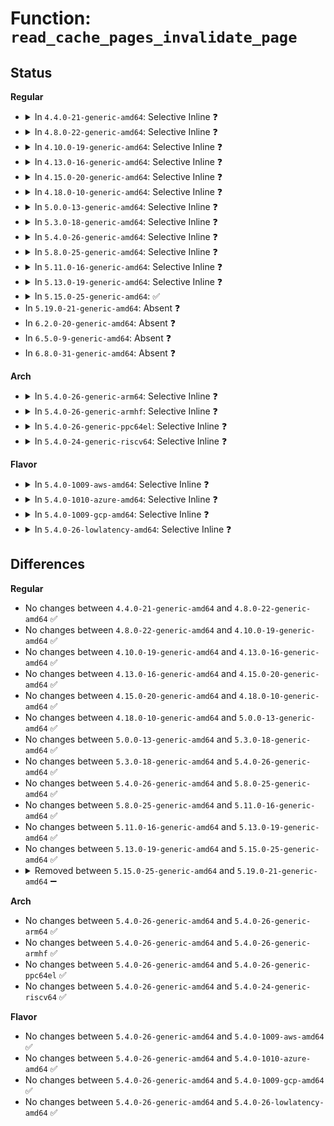 # Function: <code>read_cache_pages_invalidate_page</code>

## Status
<b>Regular</b>
<ul>
<li>
<details>
<summary>In <code>4.4.0-21-generic-amd64</code>: Selective Inline ❓</summary>

```c
void read_cache_pages_invalidate_page(struct address_space * mapping, struct page * page)
```

```json
{
  "name": "read_cache_pages_invalidate_page",
  "collision_type": "Unique Static",
  "inline_type": "Selective",
  "funcs": [
    {
      "addr": 18446744071580531712,
      "name": "read_cache_pages_invalidate_page",
      "external": false,
      "loc": "mm/readahead.c:44",
      "file": "mm/readahead.c",
      "inline": "not declared, inlined",
      "caller_inline": [],
      "caller_func": [
        "mm/readahead.c:read_cache_pages",
        "mm/readahead.c:read_cache_pages"
      ]
    }
  ],
  "symbols": [
    {
      "addr": 18446744071580531712,
      "name": "read_cache_pages_invalidate_page",
      "section": ".text",
      "bind": "STB_LOCAL",
      "size": 77
    }
  ]
}
```
</details>
</li>
<li>
<details>
<summary>In <code>4.8.0-22-generic-amd64</code>: Selective Inline ❓</summary>

```c
void read_cache_pages_invalidate_page(struct address_space * mapping, struct page * page)
```

```json
{
  "name": "read_cache_pages_invalidate_page",
  "collision_type": "Unique Static",
  "inline_type": "Selective",
  "funcs": [
    {
      "addr": 18446744071580618064,
      "name": "read_cache_pages_invalidate_page",
      "external": false,
      "loc": "mm/readahead.c:44",
      "file": "mm/readahead.c",
      "inline": "not declared, inlined",
      "caller_inline": [],
      "caller_func": [
        "mm/readahead.c:read_cache_pages",
        "mm/readahead.c:read_cache_pages"
      ]
    }
  ],
  "symbols": [
    {
      "addr": 18446744071580618064,
      "name": "read_cache_pages_invalidate_page",
      "section": ".text",
      "bind": "STB_LOCAL",
      "size": 139
    }
  ]
}
```
</details>
</li>
<li>
<details>
<summary>In <code>4.10.0-19-generic-amd64</code>: Selective Inline ❓</summary>

```c
void read_cache_pages_invalidate_page(struct address_space * mapping, struct page * page)
```

```json
{
  "name": "read_cache_pages_invalidate_page",
  "collision_type": "Unique Static",
  "inline_type": "Selective",
  "funcs": [
    {
      "addr": 18446744071580685136,
      "name": "read_cache_pages_invalidate_page",
      "external": false,
      "loc": "mm/readahead.c:44",
      "file": "mm/readahead.c",
      "inline": "not declared, inlined",
      "caller_inline": [],
      "caller_func": [
        "mm/readahead.c:read_cache_pages",
        "mm/readahead.c:read_cache_pages"
      ]
    }
  ],
  "symbols": [
    {
      "addr": 18446744071580685136,
      "name": "read_cache_pages_invalidate_page",
      "section": ".text",
      "bind": "STB_LOCAL",
      "size": 139
    }
  ]
}
```
</details>
</li>
<li>
<details>
<summary>In <code>4.13.0-16-generic-amd64</code>: Selective Inline ❓</summary>

```c
void read_cache_pages_invalidate_page(struct address_space * mapping, struct page * page)
```

```json
{
  "name": "read_cache_pages_invalidate_page",
  "collision_type": "Unique Static",
  "inline_type": "Selective",
  "funcs": [
    {
      "addr": 18446744071580718656,
      "name": "read_cache_pages_invalidate_page",
      "external": false,
      "loc": "mm/readahead.c:44",
      "file": "mm/readahead.c",
      "inline": "not declared, inlined",
      "caller_inline": [],
      "caller_func": [
        "mm/readahead.c:read_cache_pages",
        "mm/readahead.c:read_cache_pages"
      ]
    }
  ],
  "symbols": [
    {
      "addr": 18446744071580718656,
      "name": "read_cache_pages_invalidate_page",
      "section": ".text",
      "bind": "STB_LOCAL",
      "size": 112
    }
  ]
}
```
</details>
</li>
<li>
<details>
<summary>In <code>4.15.0-20-generic-amd64</code>: Selective Inline ❓</summary>

```c
void read_cache_pages_invalidate_page(struct address_space * mapping, struct page * page)
```

```json
{
  "name": "read_cache_pages_invalidate_page",
  "collision_type": "Unique Static",
  "inline_type": "Selective",
  "funcs": [
    {
      "addr": 18446744071580804192,
      "name": "read_cache_pages_invalidate_page",
      "external": false,
      "loc": "mm/readahead.c:44",
      "file": "mm/readahead.c",
      "inline": "not declared, inlined",
      "caller_inline": [],
      "caller_func": [
        "mm/readahead.c:read_cache_pages",
        "mm/readahead.c:read_cache_pages"
      ]
    }
  ],
  "symbols": [
    {
      "addr": 18446744071580804192,
      "name": "read_cache_pages_invalidate_page",
      "section": ".text",
      "bind": "STB_LOCAL",
      "size": 157
    }
  ]
}
```
</details>
</li>
<li>
<details>
<summary>In <code>4.18.0-10-generic-amd64</code>: Selective Inline ❓</summary>

```c
void read_cache_pages_invalidate_page(struct address_space * mapping, struct page * page)
```

```json
{
  "name": "read_cache_pages_invalidate_page",
  "collision_type": "Unique Static",
  "inline_type": "Selective",
  "funcs": [
    {
      "addr": 18446744071580941104,
      "name": "read_cache_pages_invalidate_page",
      "external": false,
      "loc": "mm/readahead.c:44",
      "file": "mm/readahead.c",
      "inline": "not declared, inlined",
      "caller_inline": [],
      "caller_func": [
        "mm/readahead.c:read_cache_pages",
        "mm/readahead.c:read_cache_pages"
      ]
    }
  ],
  "symbols": [
    {
      "addr": 18446744071580941104,
      "name": "read_cache_pages_invalidate_page",
      "section": ".text",
      "bind": "STB_LOCAL",
      "size": 164
    }
  ]
}
```
</details>
</li>
<li>
<details>
<summary>In <code>5.0.0-13-generic-amd64</code>: Selective Inline ❓</summary>

```c
void read_cache_pages_invalidate_page(struct address_space * mapping, struct page * page)
```

```json
{
  "name": "read_cache_pages_invalidate_page",
  "collision_type": "Unique Static",
  "inline_type": "Selective",
  "funcs": [
    {
      "addr": 18446744071581017008,
      "name": "read_cache_pages_invalidate_page",
      "external": false,
      "loc": "mm/readahead.c:46",
      "file": "mm/readahead.c",
      "inline": "not declared, inlined",
      "caller_inline": [],
      "caller_func": [
        "mm/readahead.c:read_cache_pages",
        "mm/readahead.c:read_cache_pages"
      ]
    }
  ],
  "symbols": [
    {
      "addr": 18446744071581017008,
      "name": "read_cache_pages_invalidate_page",
      "section": ".text",
      "bind": "STB_LOCAL",
      "size": 164
    }
  ]
}
```
</details>
</li>
<li>
<details>
<summary>In <code>5.3.0-18-generic-amd64</code>: Selective Inline ❓</summary>

```c
void read_cache_pages_invalidate_page(struct address_space * mapping, struct page * page)
```

```json
{
  "name": "read_cache_pages_invalidate_page",
  "collision_type": "Unique Static",
  "inline_type": "Selective",
  "funcs": [
    {
      "addr": 18446744071581080944,
      "name": "read_cache_pages_invalidate_page",
      "external": false,
      "loc": "mm/readahead.c:47",
      "file": "mm/readahead.c",
      "inline": "not declared, inlined",
      "caller_inline": [],
      "caller_func": [
        "mm/readahead.c:read_cache_pages",
        "mm/readahead.c:read_cache_pages"
      ]
    }
  ],
  "symbols": [
    {
      "addr": 18446744071581080944,
      "name": "read_cache_pages_invalidate_page",
      "section": ".text",
      "bind": "STB_LOCAL",
      "size": 173
    }
  ]
}
```
</details>
</li>
<li>
<details>
<summary>In <code>5.4.0-26-generic-amd64</code>: Selective Inline ❓</summary>

```c
void read_cache_pages_invalidate_page(struct address_space * mapping, struct page * page)
```

```json
{
  "name": "read_cache_pages_invalidate_page",
  "collision_type": "Unique Static",
  "inline_type": "Selective",
  "funcs": [
    {
      "addr": 18446744071581136928,
      "name": "read_cache_pages_invalidate_page",
      "external": false,
      "loc": "mm/readahead.c:47",
      "file": "mm/readahead.c",
      "inline": "not declared, inlined",
      "caller_inline": [],
      "caller_func": [
        "mm/readahead.c:read_cache_pages",
        "mm/readahead.c:read_cache_pages"
      ]
    }
  ],
  "symbols": [
    {
      "addr": 18446744071581136928,
      "name": "read_cache_pages_invalidate_page",
      "section": ".text",
      "bind": "STB_LOCAL",
      "size": 173
    }
  ]
}
```
</details>
</li>
<li>
<details>
<summary>In <code>5.8.0-25-generic-amd64</code>: Selective Inline ❓</summary>

```c
void read_cache_pages_invalidate_page(struct address_space * mapping, struct page * page)
```

```json
{
  "name": "read_cache_pages_invalidate_page",
  "collision_type": "Unique Static",
  "inline_type": "Selective",
  "funcs": [
    {
      "addr": 18446744071581321504,
      "name": "read_cache_pages_invalidate_page",
      "external": false,
      "loc": "mm/readahead.c:48",
      "file": "mm/readahead.c",
      "inline": "not declared, inlined",
      "caller_inline": [],
      "caller_func": [
        "mm/readahead.c:read_cache_pages",
        "mm/readahead.c:read_cache_pages"
      ]
    }
  ],
  "symbols": [
    {
      "addr": 18446744071581321504,
      "name": "read_cache_pages_invalidate_page",
      "section": ".text",
      "bind": "STB_LOCAL",
      "size": 185
    }
  ]
}
```
</details>
</li>
<li>
<details>
<summary>In <code>5.11.0-16-generic-amd64</code>: Selective Inline ❓</summary>

```c
void read_cache_pages_invalidate_page(struct address_space * mapping, struct page * page)
```

```json
{
  "name": "read_cache_pages_invalidate_page",
  "collision_type": "Unique Static",
  "inline_type": "Selective",
  "funcs": [
    {
      "addr": 18446744071581363360,
      "name": "read_cache_pages_invalidate_page",
      "external": false,
      "loc": "mm/readahead.c:48",
      "file": "mm/readahead.c",
      "inline": "not declared, inlined",
      "caller_inline": [],
      "caller_func": [
        "mm/readahead.c:read_cache_pages",
        "mm/readahead.c:read_cache_pages"
      ]
    }
  ],
  "symbols": [
    {
      "addr": 18446744071581363360,
      "name": "read_cache_pages_invalidate_page",
      "section": ".text",
      "bind": "STB_LOCAL",
      "size": 182
    }
  ]
}
```
</details>
</li>
<li>
<details>
<summary>In <code>5.13.0-19-generic-amd64</code>: Selective Inline ❓</summary>

```c
void read_cache_pages_invalidate_page(struct address_space * mapping, struct page * page)
```

```json
{
  "name": "read_cache_pages_invalidate_page",
  "collision_type": "Unique Static",
  "inline_type": "Selective",
  "funcs": [
    {
      "addr": 18446744071581382352,
      "name": "read_cache_pages_invalidate_page",
      "external": false,
      "loc": "mm/readahead.c:48",
      "file": "mm/readahead.c",
      "inline": "not declared, inlined",
      "caller_inline": [],
      "caller_func": [
        "mm/readahead.c:read_cache_pages",
        "mm/readahead.c:read_cache_pages"
      ]
    }
  ],
  "symbols": [
    {
      "addr": 18446744071581382352,
      "name": "read_cache_pages_invalidate_page",
      "section": ".text",
      "bind": "STB_LOCAL",
      "size": 182
    }
  ]
}
```
</details>
</li>
<li>
<details>
<summary>In <code>5.15.0-25-generic-amd64</code>: ✅</summary>

```c
void read_cache_pages_invalidate_page(struct address_space * mapping, struct page * page)
```

```json
{
  "name": "read_cache_pages_invalidate_page",
  "collision_type": "Unique Static",
  "inline_type": "No",
  "funcs": [
    {
      "addr": 18446744071581631408,
      "name": "read_cache_pages_invalidate_page",
      "external": false,
      "loc": "mm/readahead.c:48",
      "file": "mm/readahead.c",
      "inline": "seen, unknown",
      "caller_inline": [],
      "caller_func": [
        "mm/readahead.c:read_cache_pages",
        "mm/readahead.c:read_cache_pages"
      ]
    }
  ],
  "symbols": [
    {
      "addr": 18446744071581631408,
      "name": "read_cache_pages_invalidate_page",
      "section": ".text",
      "bind": "STB_LOCAL",
      "size": 175
    }
  ]
}
```
</details>
</li>
<li>
In <code>5.19.0-21-generic-amd64</code>: Absent ❓
</li>
<li>
In <code>6.2.0-20-generic-amd64</code>: Absent ❓
</li>
<li>
In <code>6.5.0-9-generic-amd64</code>: Absent ❓
</li>
<li>
In <code>6.8.0-31-generic-amd64</code>: Absent ❓
</li>
</ul>
<b>Arch</b>
<ul>
<li>
<details>
<summary>In <code>5.4.0-26-generic-arm64</code>: Selective Inline ❓</summary>

```c
void read_cache_pages_invalidate_page(struct address_space * mapping, struct page * page)
```

```json
{
  "name": "read_cache_pages_invalidate_page",
  "collision_type": "Unique Static",
  "inline_type": "Selective",
  "funcs": [
    {
      "addr": 18446603336492511768,
      "name": "read_cache_pages_invalidate_page",
      "external": false,
      "loc": "mm/readahead.c:47",
      "file": "mm/readahead.c",
      "inline": "not declared, inlined",
      "caller_inline": [],
      "caller_func": [
        "mm/readahead.c:read_cache_pages",
        "mm/readahead.c:read_cache_pages"
      ]
    }
  ],
  "symbols": [
    {
      "addr": 18446603336492511768,
      "name": "read_cache_pages_invalidate_page",
      "section": ".text",
      "bind": "STB_LOCAL",
      "size": 260
    }
  ]
}
```
</details>
</li>
<li>
<details>
<summary>In <code>5.4.0-26-generic-armhf</code>: Selective Inline ❓</summary>

```c
void read_cache_pages_invalidate_page(struct address_space * mapping, struct page * page)
```

```json
{
  "name": "read_cache_pages_invalidate_page",
  "collision_type": "Unique Static",
  "inline_type": "Selective",
  "funcs": [
    {
      "addr": 3226380988,
      "name": "read_cache_pages_invalidate_page",
      "external": false,
      "loc": "mm/readahead.c:47",
      "file": "mm/readahead.c",
      "inline": "not declared, inlined",
      "caller_inline": [],
      "caller_func": [
        "mm/readahead.c:read_cache_pages",
        "mm/readahead.c:read_cache_pages"
      ]
    }
  ],
  "symbols": [
    {
      "addr": 3226380988,
      "name": "read_cache_pages_invalidate_page",
      "section": ".text",
      "bind": "STB_LOCAL",
      "size": 264
    }
  ]
}
```
</details>
</li>
<li>
<details>
<summary>In <code>5.4.0-26-generic-ppc64el</code>: Selective Inline ❓</summary>

```c
void read_cache_pages_invalidate_page(struct address_space * mapping, struct page * page)
```

```json
{
  "name": "read_cache_pages_invalidate_page",
  "collision_type": "Unique Static",
  "inline_type": "Selective",
  "funcs": [
    {
      "addr": 13835058055285799392,
      "name": "read_cache_pages_invalidate_page",
      "external": false,
      "loc": "mm/readahead.c:47",
      "file": "mm/readahead.c",
      "inline": "not declared, inlined",
      "caller_inline": [],
      "caller_func": [
        "mm/readahead.c:read_cache_pages",
        "mm/readahead.c:read_cache_pages"
      ]
    }
  ],
  "symbols": [
    {
      "addr": 13835058055285799392,
      "name": "read_cache_pages_invalidate_page",
      "section": ".text",
      "bind": "STB_LOCAL",
      "size": 380
    }
  ]
}
```
</details>
</li>
<li>
<details>
<summary>In <code>5.4.0-24-generic-riscv64</code>: Selective Inline ❓</summary>

```c
void read_cache_pages_invalidate_page(struct address_space * mapping, struct page * page)
```

```json
{
  "name": "read_cache_pages_invalidate_page",
  "collision_type": "Unique Static",
  "inline_type": "Selective",
  "funcs": [
    {
      "addr": 18446743936272569118,
      "name": "read_cache_pages_invalidate_page",
      "external": false,
      "loc": "mm/readahead.c:47",
      "file": "mm/readahead.c",
      "inline": "not declared, inlined",
      "caller_inline": [],
      "caller_func": [
        "mm/readahead.c:read_cache_pages",
        "mm/readahead.c:read_cache_pages"
      ]
    }
  ],
  "symbols": [
    {
      "addr": 18446743936272569118,
      "name": "read_cache_pages_invalidate_page",
      "section": ".text",
      "bind": "STB_LOCAL",
      "size": 160
    }
  ]
}
```
</details>
</li>
</ul>
<b>Flavor</b>
<ul>
<li>
<details>
<summary>In <code>5.4.0-1009-aws-amd64</code>: Selective Inline ❓</summary>

```c
void read_cache_pages_invalidate_page(struct address_space * mapping, struct page * page)
```

```json
{
  "name": "read_cache_pages_invalidate_page",
  "collision_type": "Unique Static",
  "inline_type": "Selective",
  "funcs": [
    {
      "addr": 18446744071581105776,
      "name": "read_cache_pages_invalidate_page",
      "external": false,
      "loc": "mm/readahead.c:47",
      "file": "mm/readahead.c",
      "inline": "not declared, inlined",
      "caller_inline": [],
      "caller_func": [
        "mm/readahead.c:read_cache_pages",
        "mm/readahead.c:read_cache_pages"
      ]
    }
  ],
  "symbols": [
    {
      "addr": 18446744071581105776,
      "name": "read_cache_pages_invalidate_page",
      "section": ".text",
      "bind": "STB_LOCAL",
      "size": 173
    }
  ]
}
```
</details>
</li>
<li>
<details>
<summary>In <code>5.4.0-1010-azure-amd64</code>: Selective Inline ❓</summary>

```c
void read_cache_pages_invalidate_page(struct address_space * mapping, struct page * page)
```

```json
{
  "name": "read_cache_pages_invalidate_page",
  "collision_type": "Unique Static",
  "inline_type": "Selective",
  "funcs": [
    {
      "addr": 18446744071581052848,
      "name": "read_cache_pages_invalidate_page",
      "external": false,
      "loc": "mm/readahead.c:47",
      "file": "mm/readahead.c",
      "inline": "not declared, inlined",
      "caller_inline": [],
      "caller_func": [
        "mm/readahead.c:read_cache_pages",
        "mm/readahead.c:read_cache_pages"
      ]
    }
  ],
  "symbols": [
    {
      "addr": 18446744071581052848,
      "name": "read_cache_pages_invalidate_page",
      "section": ".text",
      "bind": "STB_LOCAL",
      "size": 173
    }
  ]
}
```
</details>
</li>
<li>
<details>
<summary>In <code>5.4.0-1009-gcp-amd64</code>: Selective Inline ❓</summary>

```c
void read_cache_pages_invalidate_page(struct address_space * mapping, struct page * page)
```

```json
{
  "name": "read_cache_pages_invalidate_page",
  "collision_type": "Unique Static",
  "inline_type": "Selective",
  "funcs": [
    {
      "addr": 18446744071581096976,
      "name": "read_cache_pages_invalidate_page",
      "external": false,
      "loc": "mm/readahead.c:47",
      "file": "mm/readahead.c",
      "inline": "not declared, inlined",
      "caller_inline": [],
      "caller_func": [
        "mm/readahead.c:read_cache_pages",
        "mm/readahead.c:read_cache_pages"
      ]
    }
  ],
  "symbols": [
    {
      "addr": 18446744071581096976,
      "name": "read_cache_pages_invalidate_page",
      "section": ".text",
      "bind": "STB_LOCAL",
      "size": 173
    }
  ]
}
```
</details>
</li>
<li>
<details>
<summary>In <code>5.4.0-26-lowlatency-amd64</code>: Selective Inline ❓</summary>

```c
void read_cache_pages_invalidate_page(struct address_space * mapping, struct page * page)
```

```json
{
  "name": "read_cache_pages_invalidate_page",
  "collision_type": "Unique Static",
  "inline_type": "Selective",
  "funcs": [
    {
      "addr": 18446744071581159184,
      "name": "read_cache_pages_invalidate_page",
      "external": false,
      "loc": "mm/readahead.c:47",
      "file": "mm/readahead.c",
      "inline": "not declared, inlined",
      "caller_inline": [],
      "caller_func": [
        "mm/readahead.c:read_cache_pages",
        "mm/readahead.c:read_cache_pages"
      ]
    }
  ],
  "symbols": [
    {
      "addr": 18446744071581159184,
      "name": "read_cache_pages_invalidate_page",
      "section": ".text",
      "bind": "STB_LOCAL",
      "size": 173
    }
  ]
}
```
</details>
</li>
</ul>

## Differences
<b>Regular</b>
<ul>
<li>
No changes between <code>4.4.0-21-generic-amd64</code> and <code>4.8.0-22-generic-amd64</code> ✅
</li>
<li>
No changes between <code>4.8.0-22-generic-amd64</code> and <code>4.10.0-19-generic-amd64</code> ✅
</li>
<li>
No changes between <code>4.10.0-19-generic-amd64</code> and <code>4.13.0-16-generic-amd64</code> ✅
</li>
<li>
No changes between <code>4.13.0-16-generic-amd64</code> and <code>4.15.0-20-generic-amd64</code> ✅
</li>
<li>
No changes between <code>4.15.0-20-generic-amd64</code> and <code>4.18.0-10-generic-amd64</code> ✅
</li>
<li>
No changes between <code>4.18.0-10-generic-amd64</code> and <code>5.0.0-13-generic-amd64</code> ✅
</li>
<li>
No changes between <code>5.0.0-13-generic-amd64</code> and <code>5.3.0-18-generic-amd64</code> ✅
</li>
<li>
No changes between <code>5.3.0-18-generic-amd64</code> and <code>5.4.0-26-generic-amd64</code> ✅
</li>
<li>
No changes between <code>5.4.0-26-generic-amd64</code> and <code>5.8.0-25-generic-amd64</code> ✅
</li>
<li>
No changes between <code>5.8.0-25-generic-amd64</code> and <code>5.11.0-16-generic-amd64</code> ✅
</li>
<li>
No changes between <code>5.11.0-16-generic-amd64</code> and <code>5.13.0-19-generic-amd64</code> ✅
</li>
<li>
No changes between <code>5.13.0-19-generic-amd64</code> and <code>5.15.0-25-generic-amd64</code> ✅
</li>
<li>
<details>
<summary>Removed between <code>5.15.0-25-generic-amd64</code> and <code>5.19.0-21-generic-amd64</code> ➖</summary>

```c
void read_cache_pages_invalidate_page(struct address_space * mapping, struct page * page)
```
</details>
</li>
</ul>
<b>Arch</b>
<ul>
<li>
No changes between <code>5.4.0-26-generic-amd64</code> and <code>5.4.0-26-generic-arm64</code> ✅
</li>
<li>
No changes between <code>5.4.0-26-generic-amd64</code> and <code>5.4.0-26-generic-armhf</code> ✅
</li>
<li>
No changes between <code>5.4.0-26-generic-amd64</code> and <code>5.4.0-26-generic-ppc64el</code> ✅
</li>
<li>
No changes between <code>5.4.0-26-generic-amd64</code> and <code>5.4.0-24-generic-riscv64</code> ✅
</li>
</ul>
<b>Flavor</b>
<ul>
<li>
No changes between <code>5.4.0-26-generic-amd64</code> and <code>5.4.0-1009-aws-amd64</code> ✅
</li>
<li>
No changes between <code>5.4.0-26-generic-amd64</code> and <code>5.4.0-1010-azure-amd64</code> ✅
</li>
<li>
No changes between <code>5.4.0-26-generic-amd64</code> and <code>5.4.0-1009-gcp-amd64</code> ✅
</li>
<li>
No changes between <code>5.4.0-26-generic-amd64</code> and <code>5.4.0-26-lowlatency-amd64</code> ✅
</li>
</ul>
